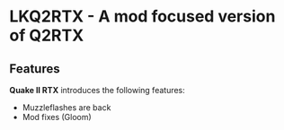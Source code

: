 # LKQ2RTX - A mod focused version of Q2RTX

## Features

**Quake II RTX** introduces the following features:
  - Muzzleflashes are back
  - Mod fixes (Gloom)
  
